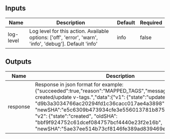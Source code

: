 <!-- markdownlint-disable -->

## Inputs

| Name | Description | Default | Required |
|------|-------------|---------|----------|
| log-level | Log level for this action. Available options: ['off', 'error', 'warn', 'info', 'debug']. Default 'info' | info | false |


## Outputs

| Name | Description |
|------|-------------|
| response | Response in json format for example: {"succeeded":true,"reason":"MAPPED\_TAGS","message":"Successfully created/update v-tags.","data":{"v1": {"state":"updated", "oldSHA": "d9b3a3034766ac20294fd1c36cacc017ae4a3898", "newSHA":"e5c6309b473934cfe3e556013781b8757c1e0422"}, "v2": {"state":"created", "oldSHA": "bbf9f924752c61dcef084757bcf4440e23f2e16b", "newSHA":"5ae37ee514b73cf8146fe389ad839469e7f3a6d2"}}} |
<!-- markdownlint-restore -->
